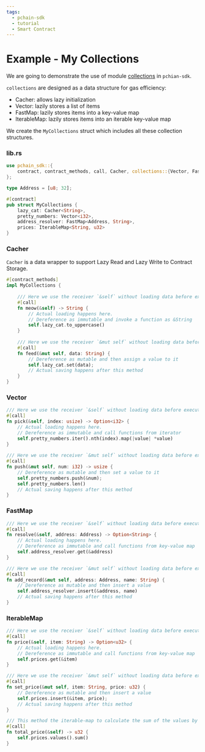 ```yaml
---
tags:
  - pchain-sdk
  - tutorial
  - Smart Contract
---
```


# Example - My Collections

We are going to demonstrate the use of module [collections](https://github.com/parallelchain-io/pchain-sdk/blob/main/README.md#storage-and-collections) in `pchian-sdk`.

`collections` are designed as a data structure for gas efficiency:

- Cacher: allows lazy initialization
- Vector: lazily stores a list of items
- FastMap: lazily stores items into a key-value map
- IterableMap: lazily stores items into an iterable key-value map

We create the `MyCollections` struct which includes all these collection structures.


### lib.rs
```rust
use pchain_sdk::{
    contract, contract_methods, call, Cacher, collections::{Vector, FastMap, IterableMap}
};

type Address = [u8; 32];

#[contract]
pub struct MyCollections {
    lazy_cat: Cacher<String>,
    pretty_numbers: Vector<i32>,
    address_resolver: FastMap<Address, String>,
    prices: IterableMap<String, u32>
}
```

### Cacher
`Cacher` is a data wrapper to support Lazy Read and Lazy Write to Contract Storage.

```rust
#[contract_methods]
impl MyCollections {
     
    /// Here we use the receiver `&self` without loading data before executing this method. 
    #[call]
    fn meow(&self) -> String {
        // Actual loading happens here. 
        // Dereference as immutable and invoke a function as &String
        self.lazy_cat.to_uppercase()
    }
 
    /// Here we use the receiver `&mut self` without loading data before executing this method. 
    #[call]
    fn feed(&mut self, data: String) {
        // Dereference as mutable and then assign a value to it
        self.lazy_cat.set(data);
        // Actual saving happens after this method
    }
}
```

### Vector

``` rust
/// Here we use the receiver `&self` without loading data before executing this method. 
#[call]
fn pick(&self, index: usize) -> Option<i32> {
    // Actual loading happens here. 
    // Dereference as immutable and call functions from iterator
    self.pretty_numbers.iter().nth(index).map(|value| *value)
}
 
/// Here we use the receiver `&mut self` without loading data before executing this method. 
#[call]
fn push(&mut self, num: i32) -> usize {
    // Dereference as mutable and then set a value to it
    self.pretty_numbers.push(&num);
    self.pretty_numbers.len()
    // Actual saving happens after this method
}
```

### FastMap
```rust
/// Here we use the receiver `&self` without loading data before executing this method. 
#[call]
fn resolve(&self, address: Address) -> Option<String> {
    // Actual loading happens here. 
    // Dereference as immutable and call functions from key-value map
    self.address_resolver.get(&address)
}

/// Here we use the receiver `&mut self` without loading data before executing this method. 
#[call]
fn add_record(&mut self, address: Address, name: String) {
    // Dereference as mutable and then insert a value
    self.address_resolver.insert(&address, name)
    // Actual saving happens after this method
}
```

### IterableMap
```rust
/// Here we use the receiver `&self` without loading data before executing this method. 
#[call]
fn price(&self, item: String) -> Option<u32> {
    // Actual loading happens here. 
    // Dereference as immutable and call functions from key-value map
    self.prices.get(&item)
}

/// Here we use the receiver `&mut self` without loading data before executing this method. 
#[call]
fn set_price(&mut self, item: String, price: u32) {
    // Dereference as mutable and then insert a value
    self.prices.insert(&item, price);
    // Actual saving happens after this method
}

/// This method the iterable-map to calculate the sum of the values by iterating each item.
#[call]
fn total_price(&self) -> u32 {
    self.prices.values().sum()
}

```
